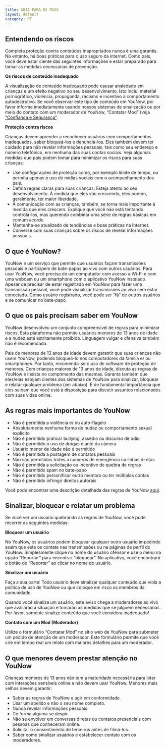 ```yaml
---
title: GUIA PARA OS PAIS
layout: default
category: PT
---
```

## Entendendo os riscos

Completa proteção contra conteúdos inapropriados nunca é uma garantia. No entanto, há boas práticas para o uso seguro da internet. Como pais, você deve estar ciente das seguintes informações e estar preparado para tomar as medidas necessárias de prevenção.

**Os riscos de conteúdo inadequado**

A visualização de conteúdo inadequado pode causar ansiedade em crianças e um efeito negativo no seu desenvolvimento. Isto inclui material pornográfico, violência, propaganda, racismo e incentivo à comportamento autodestrutivo. Se você observar este tipo de conteúdo em YouNow, por favor informe imediatamente usando nossos sistemas de sinalização ou por meio do contato com um moderador de YouNow, “Contatar Mod” (veja [“Confiança e Segurança”](/policy/pt/trust). 

**Proteção contra riscos**

Crianças devem aprender a reconhecer usuários com comportamentos inadequados, saber bloqueá-los e denunciá-los. Eles também devem ter cuidado para não revelar informações pessoais, tais como seu endereço e número telefônico, em nenhuma das suas contas sociais. Veja algumas medidas que pais podem tomar para minimizar os riscos para suas crianças:
 - Use configurações de proteção como, por exemplo limite de tempo, ou permita apenas o uso de mídias sociais com o acompanhamento dos pais. 
 - Defina regras claras para suas crianças. Esteja atento ao seu desenvolvimento. À medida que eles vão crescendo, eles podem, geralmente, ter maior liberdade.
 - A comunicação com as crianças, também, se torna mais importante à medida que eles crescem. Explique que você não está tentando controlá-los, mas querendo combinar uma série de regras básicas em comum acordo.
 - Mantenha-se atualizado de tendências e boas práticas na Internet.
 - Converse com suas crianças sobre os riscos de revelar informações pessoais.

## O que é YouNow?

YouNow é um serviço que permite que usuários façam transmissões pessoais e participem de bate-papos ao vivo com outros usuários. Para usar YouNow, você precisa de um computador com acesso a Wi-Fi e com uma webcam ou um smartphone com o aplicativo YouNow instalado. Apesar de precisar de estar registrado em YouNow para fazer uma transmissão pessoal, você pode visualizar transmissões ao vivo sem estar conectado. Como usuário registrado, você pode ser “fã” de outros usuários e se comunicar no bate-papo.

## O que os pais precisam saber em YouNow

YouNow desenvolveu um conjunto compreensível de regras para minimizar riscos. Esta plataforma não permite usuários menores de 13 anos de idade e a nudez está estritamente proibida. Linguagem vulgar e ofensiva também não é recomendada. 

Pais de menores de 13 anos de idade devem garantir que suas crianças não usem YouNow, podendo bloqueá-lo nos computadores da família e/ ou smartphones. Por tanto, recomenda-se o uso de software de proteção de menores. Com crianças maiores de 13 anos de idade, discuta as regras de YouNow e insista no cumprimento das mesmas. Garanta também que eles/elas estejam cientes dos sistemas de YouNow para sinalizar, bloquear e relatar qualquer problema (ver abaixo). É de fundamental importância que eles saibam que você está à disposição para discutir assuntos relacionados com suas vidas online. 

## As regras mais importantes de YouNow

 - Não é permitida a violência e/ ou auto-flagelo
 - Absolutamente nenhuma forma de nudez ou comportamento sexual explicito 
 - Não é permitido praticar bullying, assedio ou discurso de ódio
 - Não é permitido o uso de drogas diante da câmera
 - Usuário menor de idade não é permitido 
 - Não é permitida a postagem de contatos pessoais
 - Não são permitidos trotes a números de emergência ou linhas diretas
 - Não é permitida a solicitação ou incentivo de quebra de regras
 - Não é permitido spam no bate-papo
 - Não é permitido personificar outro membro ou ter múltiplas contas
 - Não é permitido infringir direitos autorais

Você pode encontrar uma descrição detalhada das regras de YouNow [aqui](/policy/pt/rules).

## Sinalizar, bloquear e relatar um problema

Se você ver um usuário quebrando as regras de YouNow, você pode recorrer as seguintes medidas:

**Bloquear um usuário**

No YouNow, os usuários podem bloquear qualquer outro usuário impedindo assim que este os contate nas transmissões ou na páginas de perfil do YouNow. Simplesmente clique no nome do usuário ofensor e use o menu na opção “Reportar” para encontrar “bloquear”. No aplicativo, você encontrará o botão de “Reportar” ao clicar no nome do usuário.

**Sinalizar um usuário**

Faça a sua parte! Todo usuário deve sinalizar qualquer conteúdo que viola a política de uso de YouNow ou que coloque em risco os membros da comunidade.

Quando você sinaliza um usuário, este aviso chega a moderadores ao vivo que avaliarão a situação e tomarão as medidas que se julguem necessárias. Por favor, somente sinalize conteúdo que você considera inadequado!

**Contato com um Mod (Moderador)**

Utilize o formulário “Contatar Mod” no sítio web de YouNow para submeter um pedido de atenção de um moderador. Este formulário permite que você crie em tempo real um relato com maiores detalhes para um moderador.

## O que menores devem prestar atenção no YouNow

Crianças menores de 13 anos não tem a maturidade necessária para lidar com interações sensíveis online e não devem usar YouNow. Menores mais velhos devem garantir:

 - Saber as regras de YouNow e agir em conformidade. 
 - Usar um apelido e não o seu nome completo.
 - Nunca revelar informações pessoais.
 - De forma alguma se despir.
 - Não se envolver em conversas diretas ou contatos presenciais com pessoas que conheceram online.
 - Solicitar o consentimento de terceiros antes de filmá-los.  
 - Saber como sinalizar usuários e estabelecer contato com os moderadores.


